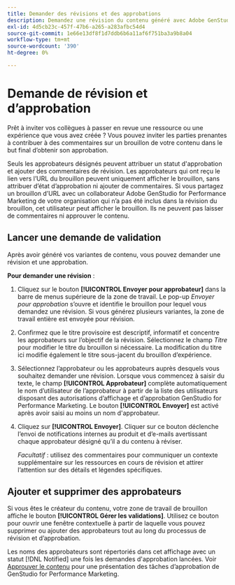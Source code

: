 ```yaml
---
title: Demander des révisions et des approbations
description: Demandez une révision du contenu généré avec Adobe GenStudio for Performance Marketing.
exl-id: 4d5cb23c-457f-47b6-a265-a283afbc54d4
source-git-commit: 1e66e13df8f1d7ddb6b6a11af6f751ba3a9b8a04
workflow-type: tm+mt
source-wordcount: '390'
ht-degree: 0%

---
```


# Demande de révision et d’approbation

Prêt à inviter vos collègues à passer en revue une ressource ou une expérience que vous avez créée ? Vous pouvez inviter les parties prenantes à contribuer à des commentaires sur un brouillon de votre contenu dans le but final d’obtenir son approbation.

Seuls les approbateurs désignés peuvent attribuer un statut d&#39;approbation et ajouter des commentaires de révision. Les approbateurs qui ont reçu le lien vers l’URL du brouillon peuvent uniquement afficher le brouillon, sans attribuer d’état d’approbation ni ajouter de commentaires. Si vous partagez un brouillon d’URL avec un collaborateur Adobe GenStudio for Performance Marketing de votre organisation qui n’a pas été inclus dans la révision du brouillon, cet utilisateur peut afficher le brouillon. Ils ne peuvent pas laisser de commentaires ni approuver le contenu.

## Lancer une demande de validation

Après avoir généré vos variantes de contenu, vous pouvez demander une révision et une approbation.

**Pour demander une révision** :

1. Cliquez sur le bouton **[!UICONTROL Envoyer pour approbateur]** dans la barre de menus supérieure de la zone de travail. Le pop-up _Envoyer pour approbation_ s’ouvre et identifie le brouillon pour lequel vous demandez une révision. Si vous générez plusieurs variantes, la zone de travail entière est envoyée pour révision.

1. Confirmez que le titre provisoire est descriptif, informatif et concentre les approbateurs sur l’objectif de la révision. Sélectionnez le champ _Titre_ pour modifier le titre du brouillon si nécessaire. La modification du titre ici modifie également le titre sous-jacent du brouillon d’expérience.

1. Sélectionnez l’approbateur ou les approbateurs auprès desquels vous souhaitez demander une révision. Lorsque vous commencez à saisir du texte, le champ **[!UICONTROL Approbateur]** complète automatiquement le nom d’utilisateur de l’approbateur à partir de la liste des utilisateurs disposant des autorisations d’affichage et d’approbation GenStudio for Performance Marketing. Le bouton **[!UICONTROL Envoyer]** est activé après avoir saisi au moins un nom d&#39;approbateur.

1. Cliquez sur **[!UICONTROL Envoyer]**. Cliquer sur ce bouton déclenche l’envoi de notifications internes au produit et d’e-mails avertissant chaque approbateur désigné qu’il a du contenu à réviser.

   _Facultatif_ : utilisez des commentaires pour communiquer un contexte supplémentaire sur les ressources en cours de révision et attirer l’attention sur des détails et légendes spécifiques.

## Ajouter et supprimer des approbateurs

Si vous êtes le créateur du contenu, votre zone de travail de brouillon affiche le bouton **[!UICONTROL Gérer les validations]**. Utilisez ce bouton pour ouvrir une fenêtre contextuelle à partir de laquelle vous pouvez supprimer ou ajouter des approbateurs tout au long du processus de révision et d’approbation.

Les noms des approbateurs sont répertoriés dans cet affichage avec un statut [!DNL Notified] une fois les demandes d&#39;approbation lancées. Voir [Approuver le contenu](./approve-content.md) pour une présentation des tâches d’approbation de GenStudio for Performance Marketing.
